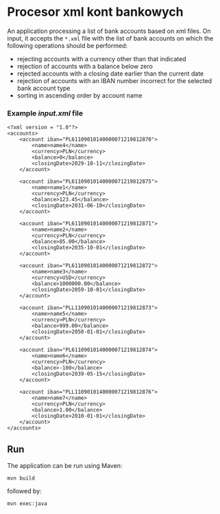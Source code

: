 # Procesor xml kont bankowych
An application processing a list of bank accounts based on xml files. On input, it accepts the `*.xml` file with the list of bank accounts on which the following operations should be performed:
* rejecting accounts with a currency other than that indicated
* rejection of accounts with a balance below zero
* rejected accounts with a closing date earlier than the current date
* rejection of accounts with an IBAN number incorrect for the selected bank account type
* sorting in ascending order by account name


### Example *input.xml* file
```
<?xml version = "1.0"?>
<accounts>
	<account iban="PL61109010140000071219812870">
		<name>name4</name>
		<currency>PLN</currency>
		<balance>0</balance>
		<closingDate>2029-10-11</closingDate>
	</account>

	<account iban="PL61109010140000071219812875">
		<name>name1</name>
		<currency>PLN</currency>
		<balance>123.45</balance>
		<closingDate>2031-06-10</closingDate>
	</account>

	<account iban="PL61109010140000071219812871">
		<name>name2</name>
		<currency>PLN</currency>
		<balance>85.00</balance>
		<closingDate>2035-10-01</closingDate>
	</account>

	<account iban="PL61109010140000071219812872">
		<name>name3</name>
		<currency>USD</currency>
		<balance>1000000.00</balance>
		<closingDate>2059-10-01</closingDate>
	</account>

	<account iban="PLL1109010140000071219812873">
		<name>name5</name>
		<currency>PLN</currency>
		<balance>999.00</balance>
		<closingDate>2050-01-01</closingDate>
	</account>

	<account iban="PL61109010140000071219812874">
		<name>name6</name>
		<currency>PLN</currency>
		<balance>-100</balance>
		<closingDate>2039-05-15</closingDate>
	</account>

	<account iban="PLL1109010140000071219812876">
		<name>name7</name>
		<currency>PLN</currency>
		<balance>1.00</balance>
		<closingDate>2010-01-01</closingDate>
	</account>
</accounts>
```

## Run
The application can be run using Maven:
```
mvn build
```
followed by:
```
mvn exec:java
```
